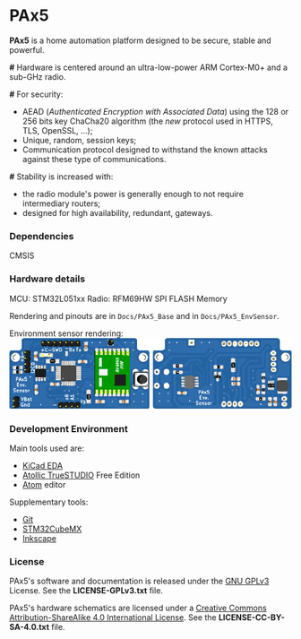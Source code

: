 
# PAx5

__PAx5__ is a home automation platform designed to be secure, stable and powerful.

__#__ Hardware is centered around an ultra-low-power ARM Cortex-M0+ and a sub-GHz radio.

__#__ For security:
- AEAD (_Authenticated Encryption with Associated Data_) using the 128 or 256 bits key ChaCha20 algorithm (the _new_ protocol used in HTTPS, TLS, OpenSSL, ...);
- Unique, random, session keys;
- Communication protocol designed to withstand the known attacks against these type of communications.

__#__ Stability is increased with:
- the radio module's power is generally enough to not require intermediary routers;
- designed for high availability, redundant, gateways.

### Dependencies

CMSIS

### Hardware details

MCU: STM32L051xx
Radio: RFM69HW
SPI FLASH Memory

Rendering and pinouts are in `Docs/PAx5_Base` and in `Docs/PAx5_EnvSensor`.

Environment sensor rendering:
![env-sensor](https://github.com/CalinRadoni/PAx5/blob/master/Docs/PAx5_EnvSensor/PAx5_EnvSensorFB.png)

### Development Environment

Main tools used are:
- [KiCad EDA](http://kicad-pcb.org/)
- [Atollic TrueSTUDIO](https://atollic.com/truestudio/) Free Edition
- [Atom](https://atom.io/) editor

Supplementary tools:
- [Git](https://git-scm.com/)
- [STM32CubeMX](http://www.st.com/en/development-tools/stm32cubemx.html)
- [Inkscape](https://inkscape.org/en/)

### License

PAx5's software and documentation is released under the [GNU GPLv3](http://www.gnu.org/licenses/gpl-3.0.html) License. See the __LICENSE-GPLv3.txt__ file.

PAx5's hardware schematics are licensed under a [Creative Commons Attribution-ShareAlike 4.0 International License](http://creativecommons.org/licenses/by-sa/4.0/).
See the __LICENSE-CC-BY-SA-4.0.txt__ file.
